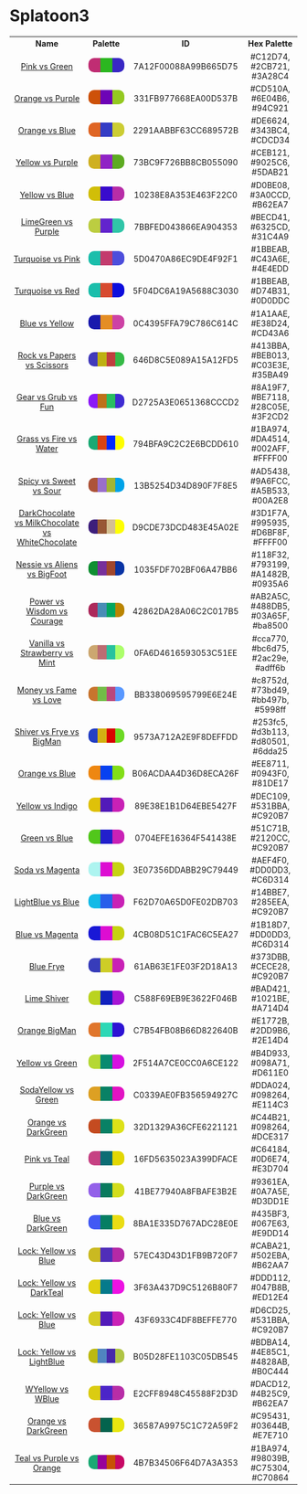 
<!DOCTYPE html>
<html><body>
<h1>Splatoon3</h1>
<table style="width:100%">
<tr><th style="text-align: center; vertical-align: middle;">Name</th><th style="text-align: center; vertical-align: middle;">Palette</th><th style="text-align: center; vertical-align: middle;">ID</th><th style="text-align: center; vertical-align: middle;">Hex Palette</th></tr>
<tr><td style="text-align: center; vertical-align: middle;"><a href=https://splatoonwiki.org/wiki/Ink>Pink vs Green</a></td> <td style="text-align: center; vertical-align: middle;"><img style="border-radius: 10px;" src="../media/swatches/7A12F00088A99B665D75.jpg" height="25"></td> <td style="text-align: center; vertical-align: middle;">7A12F00088A99B665D75</td> <td style="text-align: center; vertical-align: middle;">#C12D74, #2CB721, #3A28C4</td></tr>
<tr><td style="text-align: center; vertical-align: middle;"><a href=https://splatoonwiki.org/wiki/Ink>Orange vs Purple</a></td> <td style="text-align: center; vertical-align: middle;"><img style="border-radius: 10px;" src="../media/swatches/331FB977668EA00D537B.jpg" height="25"></td> <td style="text-align: center; vertical-align: middle;">331FB977668EA00D537B</td> <td style="text-align: center; vertical-align: middle;">#CD510A, #6E04B6, #94C921</td></tr>
<tr><td style="text-align: center; vertical-align: middle;"><a href=https://splatoonwiki.org/wiki/Ink>Orange vs Blue</a></td> <td style="text-align: center; vertical-align: middle;"><img style="border-radius: 10px;" src="../media/swatches/2291AABBF63CC689572B.jpg" height="25"></td> <td style="text-align: center; vertical-align: middle;">2291AABBF63CC689572B</td> <td style="text-align: center; vertical-align: middle;">#DE6624, #343BC4, #CDCD34</td></tr>
<tr><td style="text-align: center; vertical-align: middle;"><a href=https://splatoonwiki.org/wiki/Ink>Yellow vs Purple</a></td> <td style="text-align: center; vertical-align: middle;"><img style="border-radius: 10px;" src="../media/swatches/73BC9F726BB8CB055090.jpg" height="25"></td> <td style="text-align: center; vertical-align: middle;">73BC9F726BB8CB055090</td> <td style="text-align: center; vertical-align: middle;">#CEB121, #9025C6, #5DAB21</td></tr>
<tr><td style="text-align: center; vertical-align: middle;"><a href=https://splatoonwiki.org/wiki/Ink>Yellow vs Blue</a></td> <td style="text-align: center; vertical-align: middle;"><img style="border-radius: 10px;" src="../media/swatches/10238E8A353E463F22C0.jpg" height="25"></td> <td style="text-align: center; vertical-align: middle;">10238E8A353E463F22C0</td> <td style="text-align: center; vertical-align: middle;">#D0BE08, #3A0CCD, #B62EA7</td></tr>
<tr><td style="text-align: center; vertical-align: middle;"><a href=https://splatoonwiki.org/wiki/Ink>LimeGreen vs Purple</a></td> <td style="text-align: center; vertical-align: middle;"><img style="border-radius: 10px;" src="../media/swatches/7BBFED043866EA904353.jpg" height="25"></td> <td style="text-align: center; vertical-align: middle;">7BBFED043866EA904353</td> <td style="text-align: center; vertical-align: middle;">#BECD41, #6325CD, #31C4A9</td></tr>
<tr><td style="text-align: center; vertical-align: middle;"><a href=https://splatoonwiki.org/wiki/Ink>Turquoise vs Pink</a></td> <td style="text-align: center; vertical-align: middle;"><img style="border-radius: 10px;" src="../media/swatches/5D0470A86EC9DE4F92F1.jpg" height="25"></td> <td style="text-align: center; vertical-align: middle;">5D0470A86EC9DE4F92F1</td> <td style="text-align: center; vertical-align: middle;">#1BBEAB, #C43A6E, #4E4EDD</td></tr>
<tr><td style="text-align: center; vertical-align: middle;"><a href=https://splatoonwiki.org/wiki/Ink>Turquoise vs Red</a></td> <td style="text-align: center; vertical-align: middle;"><img style="border-radius: 10px;" src="../media/swatches/5F04DC6A19A5688C3030.jpg" height="25"></td> <td style="text-align: center; vertical-align: middle;">5F04DC6A19A5688C3030</td> <td style="text-align: center; vertical-align: middle;">#1BBEAB, #D74B31, #0D0DDC</td></tr>
<tr><td style="text-align: center; vertical-align: middle;"><a href=https://splatoonwiki.org/wiki/Ink>Blue vs Yellow</a></td> <td style="text-align: center; vertical-align: middle;"><img style="border-radius: 10px;" src="../media/swatches/0C4395FFA79C786C614C.jpg" height="25"></td> <td style="text-align: center; vertical-align: middle;">0C4395FFA79C786C614C</td> <td style="text-align: center; vertical-align: middle;">#1A1AAE, #E38D24, #CD43A6</td></tr>
<tr><td style="text-align: center; vertical-align: middle;"><a href=https://splatoonwiki.org/wiki/Ink>Rock vs Papers vs Scissors</a></td> <td style="text-align: center; vertical-align: middle;"><img style="border-radius: 10px;" src="../media/swatches/646D8C5E089A15A12FD5.jpg" height="25"></td> <td style="text-align: center; vertical-align: middle;">646D8C5E089A15A12FD5</td> <td style="text-align: center; vertical-align: middle;">#413BBA, #BEB013, #C03E3E, #35BA49</td></tr>
<tr><td style="text-align: center; vertical-align: middle;"><a href=https://splatoonwiki.org/wiki/Ink>Gear vs Grub vs Fun</a></td> <td style="text-align: center; vertical-align: middle;"><img style="border-radius: 10px;" src="../media/swatches/D2725A3E0651368CCCD2.jpg" height="25"></td> <td style="text-align: center; vertical-align: middle;">D2725A3E0651368CCCD2</td> <td style="text-align: center; vertical-align: middle;">#8A19F7, #BE7118, #28C05E, #3F2CD2</td></tr>
<tr><td style="text-align: center; vertical-align: middle;"><a href=https://splatoonwiki.org/wiki/Ink>Grass vs Fire vs Water</a></td> <td style="text-align: center; vertical-align: middle;"><img style="border-radius: 10px;" src="../media/swatches/794BFA9C2C2E6BCDD610.jpg" height="25"></td> <td style="text-align: center; vertical-align: middle;">794BFA9C2C2E6BCDD610</td> <td style="text-align: center; vertical-align: middle;">#1BA974, #DA4514, #002AFF, #FFFF00</td></tr>
<tr><td style="text-align: center; vertical-align: middle;"><a href=https://splatoonwiki.org/wiki/Ink>Spicy vs Sweet vs Sour</a></td> <td style="text-align: center; vertical-align: middle;"><img style="border-radius: 10px;" src="../media/swatches/13B5254D34D890F7F8E5.jpg" height="25"></td> <td style="text-align: center; vertical-align: middle;">13B5254D34D890F7F8E5</td> <td style="text-align: center; vertical-align: middle;">#AD5438, #9A6FCC, #A5B533, #00A2E8</td></tr>
<tr><td style="text-align: center; vertical-align: middle;"><a href=https://splatoonwiki.org/wiki/Ink>DarkChocolate vs MilkChocolate vs WhiteChocolate</a></td> <td style="text-align: center; vertical-align: middle;"><img style="border-radius: 10px;" src="../media/swatches/D9CDE73DCD483E45A02E.jpg" height="25"></td> <td style="text-align: center; vertical-align: middle;">D9CDE73DCD483E45A02E</td> <td style="text-align: center; vertical-align: middle;">#3D1F7A, #995935, #D6BF8F, #FFFF00</td></tr>
<tr><td style="text-align: center; vertical-align: middle;"><a href=https://splatoonwiki.org/wiki/Ink>Nessie vs Aliens vs BigFoot</a></td> <td style="text-align: center; vertical-align: middle;"><img style="border-radius: 10px;" src="../media/swatches/1035FDF702BF06A47BB6.jpg" height="25"></td> <td style="text-align: center; vertical-align: middle;">1035FDF702BF06A47BB6</td> <td style="text-align: center; vertical-align: middle;">#118F32, #793199, #A1482B, #0935A6</td></tr>
<tr><td style="text-align: center; vertical-align: middle;"><a href=https://splatoonwiki.org/wiki/Ink>Power vs Wisdom vs Courage</a></td> <td style="text-align: center; vertical-align: middle;"><img style="border-radius: 10px;" src="../media/swatches/42862DA28A06C2C017B5.jpg" height="25"></td> <td style="text-align: center; vertical-align: middle;">42862DA28A06C2C017B5</td> <td style="text-align: center; vertical-align: middle;">#AB2A5C, #488DB5, #03A65F, #ba8500</td></tr>
<tr><td style="text-align: center; vertical-align: middle;"><a href=https://splatoonwiki.org/wiki/Ink>Vanilla vs Strawberry vs Mint</a></td> <td style="text-align: center; vertical-align: middle;"><img style="border-radius: 10px;" src="../media/swatches/0FA6D4616593053C51EE.jpg" height="25"></td> <td style="text-align: center; vertical-align: middle;">0FA6D4616593053C51EE</td> <td style="text-align: center; vertical-align: middle;">#cca770, #bc6d75, #2ac29e, #adff6b</td></tr>
<tr><td style="text-align: center; vertical-align: middle;"><a href=https://splatoonwiki.org/wiki/Ink>Money vs Fame vs Love</a></td> <td style="text-align: center; vertical-align: middle;"><img style="border-radius: 10px;" src="../media/swatches/BB338069595799E6E24E.jpg" height="25"></td> <td style="text-align: center; vertical-align: middle;">BB338069595799E6E24E</td> <td style="text-align: center; vertical-align: middle;">#c8752d, #73bd49, #bb497b, #5998ff</td></tr>
<tr><td style="text-align: center; vertical-align: middle;"><a href=https://splatoonwiki.org/wiki/Ink>Shiver vs Frye vs BigMan</a></td> <td style="text-align: center; vertical-align: middle;"><img style="border-radius: 10px;" src="../media/swatches/9573A712A2E9F8DEFFDD.jpg" height="25"></td> <td style="text-align: center; vertical-align: middle;">9573A712A2E9F8DEFFDD</td> <td style="text-align: center; vertical-align: middle;">#253fc5, #d3b113, #d80501, #6dda25</td></tr>
<tr><td style="text-align: center; vertical-align: middle;"><a href=https://splatoonwiki.org/wiki/Ink>Orange vs Blue</a></td> <td style="text-align: center; vertical-align: middle;"><img style="border-radius: 10px;" src="../media/swatches/B06ACDAA4D36D8ECA26F.jpg" height="25"></td> <td style="text-align: center; vertical-align: middle;">B06ACDAA4D36D8ECA26F</td> <td style="text-align: center; vertical-align: middle;">#EE8711, #0943F0, #81DE17</td></tr>
<tr><td style="text-align: center; vertical-align: middle;"><a href=https://splatoonwiki.org/wiki/Ink>Yellow vs Indigo</a></td> <td style="text-align: center; vertical-align: middle;"><img style="border-radius: 10px;" src="../media/swatches/89E38E1B1D64EBE5427F.jpg" height="25"></td> <td style="text-align: center; vertical-align: middle;">89E38E1B1D64EBE5427F</td> <td style="text-align: center; vertical-align: middle;">#DEC109, #531BBA, #C920B7</td></tr>
<tr><td style="text-align: center; vertical-align: middle;"><a href=https://splatoonwiki.org/wiki/Ink>Green vs Blue</a></td> <td style="text-align: center; vertical-align: middle;"><img style="border-radius: 10px;" src="../media/swatches/0704EFE16364F541438E.jpg" height="25"></td> <td style="text-align: center; vertical-align: middle;">0704EFE16364F541438E</td> <td style="text-align: center; vertical-align: middle;">#51C71B, #2120CC, #C920B7</td></tr>
<tr><td style="text-align: center; vertical-align: middle;"><a href=https://splatoonwiki.org/wiki/Ink>Soda vs Magenta</a></td> <td style="text-align: center; vertical-align: middle;"><img style="border-radius: 10px;" src="../media/swatches/3E07356DDABB29C79449.jpg" height="25"></td> <td style="text-align: center; vertical-align: middle;">3E07356DDABB29C79449</td> <td style="text-align: center; vertical-align: middle;">#AEF4F0, #DD0DD3, #C6D314</td></tr>
<tr><td style="text-align: center; vertical-align: middle;"><a href=https://splatoonwiki.org/wiki/Ink>LightBlue vs Blue</a></td> <td style="text-align: center; vertical-align: middle;"><img style="border-radius: 10px;" src="../media/swatches/F62D70A65D0FE02DB703.jpg" height="25"></td> <td style="text-align: center; vertical-align: middle;">F62D70A65D0FE02DB703</td> <td style="text-align: center; vertical-align: middle;">#14BBE7, #285EEA, #C920B7</td></tr>
<tr><td style="text-align: center; vertical-align: middle;"><a href=https://splatoonwiki.org/wiki/Ink>Blue vs Magenta</a></td> <td style="text-align: center; vertical-align: middle;"><img style="border-radius: 10px;" src="../media/swatches/4CB08D51C1FAC6C5EA27.jpg" height="25"></td> <td style="text-align: center; vertical-align: middle;">4CB08D51C1FAC6C5EA27</td> <td style="text-align: center; vertical-align: middle;">#1B18D7, #DD0DD3, #C6D314</td></tr>
<tr><td style="text-align: center; vertical-align: middle;"><a href=https://splatoonwiki.org/wiki/Ink>Blue Frye</a></td> <td style="text-align: center; vertical-align: middle;"><img style="border-radius: 10px;" src="../media/swatches/61AB63E1FE03F2D18A13.jpg" height="25"></td> <td style="text-align: center; vertical-align: middle;">61AB63E1FE03F2D18A13</td> <td style="text-align: center; vertical-align: middle;">#373DBB, #CECE28, #C920B7</td></tr>
<tr><td style="text-align: center; vertical-align: middle;"><a href=https://splatoonwiki.org/wiki/Ink>Lime Shiver</a></td> <td style="text-align: center; vertical-align: middle;"><img style="border-radius: 10px;" src="../media/swatches/C588F69EB9E3622F046B.jpg" height="25"></td> <td style="text-align: center; vertical-align: middle;">C588F69EB9E3622F046B</td> <td style="text-align: center; vertical-align: middle;">#BAD421, #1021BE, #A714D4</td></tr>
<tr><td style="text-align: center; vertical-align: middle;"><a href=https://splatoonwiki.org/wiki/Ink>Orange BigMan</a></td> <td style="text-align: center; vertical-align: middle;"><img style="border-radius: 10px;" src="../media/swatches/C7B54FB08B66D822640B.jpg" height="25"></td> <td style="text-align: center; vertical-align: middle;">C7B54FB08B66D822640B</td> <td style="text-align: center; vertical-align: middle;">#E1772B, #2DD9B6, #2E14D4</td></tr>
<tr><td style="text-align: center; vertical-align: middle;"><a href=https://splatoonwiki.org/wiki/Ink>Yellow vs Green</a></td> <td style="text-align: center; vertical-align: middle;"><img style="border-radius: 10px;" src="../media/swatches/2F514A7CE0CC0A6CE122.jpg" height="25"></td> <td style="text-align: center; vertical-align: middle;">2F514A7CE0CC0A6CE122</td> <td style="text-align: center; vertical-align: middle;">#B4D933, #098A71, #D611E0</td></tr>
<tr><td style="text-align: center; vertical-align: middle;"><a href=https://splatoonwiki.org/wiki/Ink>SodaYellow vs Green</a></td> <td style="text-align: center; vertical-align: middle;"><img style="border-radius: 10px;" src="../media/swatches/C0339AE0FB356594927C.jpg" height="25"></td> <td style="text-align: center; vertical-align: middle;">C0339AE0FB356594927C</td> <td style="text-align: center; vertical-align: middle;">#DDA024, #098264, #E114C3</td></tr>
<tr><td style="text-align: center; vertical-align: middle;"><a href=https://splatoonwiki.org/wiki/Ink>Orange vs DarkGreen</a></td> <td style="text-align: center; vertical-align: middle;"><img style="border-radius: 10px;" src="../media/swatches/32D1329A36CFE6221121.jpg" height="25"></td> <td style="text-align: center; vertical-align: middle;">32D1329A36CFE6221121</td> <td style="text-align: center; vertical-align: middle;">#C44B21, #098264, #DCE317</td></tr>
<tr><td style="text-align: center; vertical-align: middle;"><a href=https://splatoonwiki.org/wiki/Ink>Pink vs Teal</a></td> <td style="text-align: center; vertical-align: middle;"><img style="border-radius: 10px;" src="../media/swatches/16FD5635023A399DFACE.jpg" height="25"></td> <td style="text-align: center; vertical-align: middle;">16FD5635023A399DFACE</td> <td style="text-align: center; vertical-align: middle;">#C64184, #0D6E74, #E3D704</td></tr>
<tr><td style="text-align: center; vertical-align: middle;"><a href=https://splatoonwiki.org/wiki/Ink>Purple vs DarkGreen</a></td> <td style="text-align: center; vertical-align: middle;"><img style="border-radius: 10px;" src="../media/swatches/41BE77940A8FBAFE3B2E.jpg" height="25"></td> <td style="text-align: center; vertical-align: middle;">41BE77940A8FBAFE3B2E</td> <td style="text-align: center; vertical-align: middle;">#9361EA, #0A7A5E, #D3DD1E</td></tr>
<tr><td style="text-align: center; vertical-align: middle;"><a href=https://splatoonwiki.org/wiki/Ink>Blue vs DarkGreen</a></td> <td style="text-align: center; vertical-align: middle;"><img style="border-radius: 10px;" src="../media/swatches/8BA1E335D767ADC28E0E.jpg" height="25"></td> <td style="text-align: center; vertical-align: middle;">8BA1E335D767ADC28E0E</td> <td style="text-align: center; vertical-align: middle;">#435BF3, #067E63, #E9DD14</td></tr>
<tr><td style="text-align: center; vertical-align: middle;"><a href=https://splatoonwiki.org/wiki/Ink>Lock: Yellow vs Blue</a></td> <td style="text-align: center; vertical-align: middle;"><img style="border-radius: 10px;" src="../media/swatches/57EC43D43D1FB9B720F7.jpg" height="25"></td> <td style="text-align: center; vertical-align: middle;">57EC43D43D1FB9B720F7</td> <td style="text-align: center; vertical-align: middle;">#CABA21, #502EBA, #B62AA7</td></tr>
<tr><td style="text-align: center; vertical-align: middle;"><a href=https://splatoonwiki.org/wiki/Ink>Lock: Yellow vs DarkTeal</a></td> <td style="text-align: center; vertical-align: middle;"><img style="border-radius: 10px;" src="../media/swatches/3F63A437D9C5126B80F7.jpg" height="25"></td> <td style="text-align: center; vertical-align: middle;">3F63A437D9C5126B80F7</td> <td style="text-align: center; vertical-align: middle;">#DDD112, #047B8B, #ED12E4</td></tr>
<tr><td style="text-align: center; vertical-align: middle;"><a href=https://splatoonwiki.org/wiki/Ink>Lock: Yellow vs Blue</a></td> <td style="text-align: center; vertical-align: middle;"><img style="border-radius: 10px;" src="../media/swatches/43F6933C4DF8BEFFE770.jpg" height="25"></td> <td style="text-align: center; vertical-align: middle;">43F6933C4DF8BEFFE770</td> <td style="text-align: center; vertical-align: middle;">#D6CD25, #531BBA, #C920B7</td></tr>
<tr><td style="text-align: center; vertical-align: middle;"><a href=https://splatoonwiki.org/wiki/Ink>Lock: Yellow vs LightBlue</a></td> <td style="text-align: center; vertical-align: middle;"><img style="border-radius: 10px;" src="../media/swatches/B05D28FE1103C05DB545.jpg" height="25"></td> <td style="text-align: center; vertical-align: middle;">B05D28FE1103C05DB545</td> <td style="text-align: center; vertical-align: middle;">#BDBA14, #4E85C1, #4828AB, #B0C444</td></tr>
<tr><td style="text-align: center; vertical-align: middle;"><a href=https://splatoonwiki.org/wiki/Ink>WYellow vs WBlue</a></td> <td style="text-align: center; vertical-align: middle;"><img style="border-radius: 10px;" src="../media/swatches/E2CFF8948C45588F2D3D.jpg" height="25"></td> <td style="text-align: center; vertical-align: middle;">E2CFF8948C45588F2D3D</td> <td style="text-align: center; vertical-align: middle;">#DACD12, #4B25C9, #B62EA7</td></tr>
<tr><td style="text-align: center; vertical-align: middle;"><a href=https://splatoonwiki.org/wiki/Ink>Orange vs DarkGreen</a></td> <td style="text-align: center; vertical-align: middle;"><img style="border-radius: 10px;" src="../media/swatches/36587A9975C1C72A59F2.jpg" height="25"></td> <td style="text-align: center; vertical-align: middle;">36587A9975C1C72A59F2</td> <td style="text-align: center; vertical-align: middle;">#C95431, #03644B, #E7E710</td></tr>
<tr><td style="text-align: center; vertical-align: middle;"><a href=https://splatoonwiki.org/wiki/Ink>Teal vs Purple vs Orange</a></td> <td style="text-align: center; vertical-align: middle;"><img style="border-radius: 10px;" src="../media/swatches/4B7B34506F64D7A3A353.jpg" height="25"></td> <td style="text-align: center; vertical-align: middle;">4B7B34506F64D7A3A353</td> <td style="text-align: center; vertical-align: middle;">#1BA974, #98039B, #C75304, #C70864</td></tr>
</table>
</body></html>
